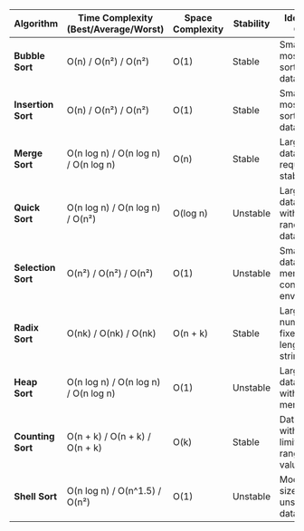 | Algorithm        | Time Complexity (Best/Average/Worst)  | Space Complexity | Stability | Ideal Use Case                               |
|------------------|---------------------------------------|------------------|-----------|----------------------------------------------|
| **Bubble Sort**  | O(n) / O(n²) / O(n²)                  | O(1)             | Stable    | Small, mostly sorted datasets                |
| **Insertion Sort**| O(n) / O(n²) / O(n²)                 | O(1)             | Stable    | Small or mostly sorted datasets              |
| **Merge Sort**   | O(n log n) / O(n log n) / O(n log n)  | O(n)             | Stable    | Large datasets requiring stability           |
| **Quick Sort**   | O(n log n) / O(n log n) / O(n²)       | O(log n)         | Unstable  | Large datasets with randomized data          |
| **Selection Sort**| O(n²) / O(n²) / O(n²)                | O(1)             | Unstable  | Small datasets or memory-constrained env.    |
| **Radix Sort**   | O(nk) / O(nk) / O(nk)                 | O(n + k)         | Stable    | Large numbers or fixed-length strings        |
| **Heap Sort**    | O(n log n) / O(n log n) / O(n log n)  | O(1)             | Unstable  | Large datasets with limited memory           |
| **Counting Sort**| O(n + k) / O(n + k) / O(n + k)        | O(k)             | Stable    | Datasets with a limited range of values      |
| **Shell Sort**   | O(n log n) / O(n^1.5) / O(n²)         | O(1)             | Unstable  | Moderate-sized, unsorted datasets            |
